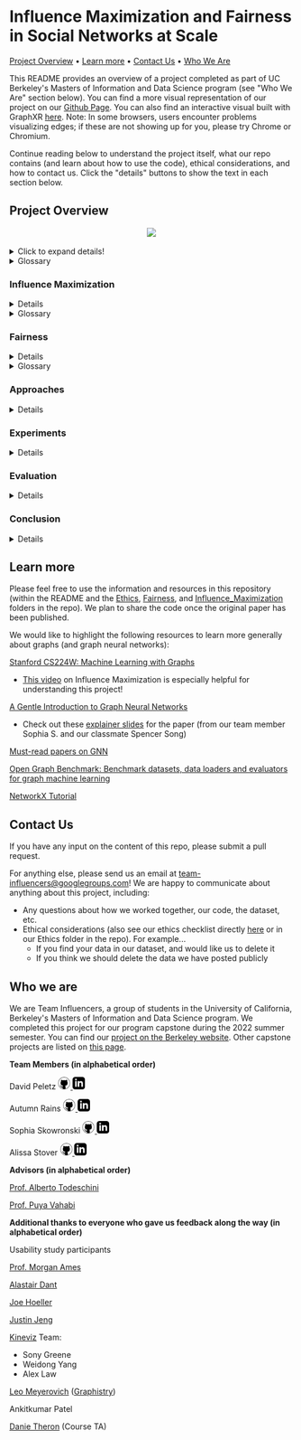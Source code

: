 
# Influence Maximization and Fairness in Social Networks at Scale

[Project Overview](#project-overview)  •  [Learn more](#learn-more)  •  [Contact Us](#contact-us)  •  [Who We Are](#who-we-are)



This README provides an overview of a project completed as part of UC Berkeley's Masters of Information and Data Science program (see "Who We Are" section below). You can find a more visual representation of our project on our [Github Page](https://autumninthecloud.github.io/IM_w_fairness/). You can also find an interactive visual built with GraphXR [here](https://graphxr.kineviz.com/share/62e06f09c19ffe005709709b/IM+F_mod/62e0703ac19ffe0057097418). Note: In some browsers, users encounter problems visualizing edges; if these are not showing up for you, please try Chrome or Chromium.

Continue reading below to understand the project itself, what our repo contains (and learn about how to use the code), ethical considerations, and how to contact us. Click the "details" buttons to show the text in each section below.

## Project Overview

<p align=center>
<img width=700 src="images/socialnetwork_starwarsgif.gif" />
</p>

<details>
 <summary>Click to expand details!</summary>

In 2009, Sina Weibo – a Twitter-like platform in China – had over a million users who retweeted over 20 million messages. Most of these originated with a few “influential” users, whose original messages were retweeted many times. In the Sina Weibo network, each **node** represents a user and each **edge** represents a retweet. 

 <p align=center>
<img width=350 src="images/test_influencers.gif" />
</p>
 
Some influencers start huge chains of retweeting, where their message is retweeted over an over. This is called a **cascade**. The largest cascade in this Sina Weibo network is over 50,000 retweets long. 

What if we have a message we want to share widely on Sina Weibo? How might we find the right influencers, who will be able to start these large cascades and share that message with the most people? This problem could apply to any kind of message, like an ad about a product we want to sell, a call for donations for a cause, or important information many people should know, like information about the COVID-19 vaccine.

**Influence maximization** algorithms solve this problem. More formally, an IM algorithm finds the set of *k* influencers that maximize information spread in the network. 

Some influencers share information with many different people, who might represent a diversity of genders, classes, races, ethnicities, et cetera. Others might share information just as widely, but only with a certain group. 

If the *cascade distribution* for a given attribute looks similar to that of the *broader network*, we might think of this as **"fair"** information spread. This concept of fairness is similar to what some might recognize as **"demographic parity"**.

**Our project updates influence maximization to find the most fair and impactful influencers.**
</details>
 
<details>
 <summary>Glossary</summary>

* **Cascade:** Large chain of retweeting. Users with greater influence are more likely to initiate a cascade.

* **Demographic parity:** According to [Google Developers' Machine Learning Glossary](https://developers.google.com/machine-learning/glossary/fairness), "A fairness metric that is satisfied if the results of a model's classification are not dependent on a given sensitive attribute."

* **Edge:** Connections between nodes (in this case, retweets).

* **Influence:** Capacity of an individual in a social network to spread information throughout that network.

* **Influence Maximization (IM) algorithm:** Algorithms that find the set of *k* influencers that maximize information spread in a network.

* **Node:** Entities we are evaluating in a graph (in this case, Sina Weibo users).

* **Retweet:**  When someone republishes or forwards a post from someone else to their own follower in a social media network (like Twitter or Sina Weibo).

</details>

### Influence Maximization

<details>

How can we maximize the reach of messaging campaigns on social media networks while operating on a limited budget? This is where influence maximization (IM) comes in. It aims to maximize information spread in a network under constraints, and in particular, by selecting the most influential users from which the transmission of a specific message should begin.

Formal definition: Given a network with n nodes and given a “spreading” or propagation process on that network, choose a “seed set” S of size k < n to maximize the number of nodes in the network that are ultimately influenced.

<p align=center>
<img width=500 src="images/im_cartoon.png" />
</p>

At a high level, there are four components of an IM algorithm:

1. Network graph
2. Budget
3. Influence model
4. Optimization framework

#### Network graph

Our social network is a set of retweet cascades. The original posts represent the start of a cascade, and any tweet with the same content, that is not an original post and takes place afterwards, is considered a retweet. 

_Weibo dataset summary statistics_

* User nodes: 1,170,689
* Retweet edges: 225,877,808
* Cascades (retweets grouped by post content): 115,686
* Average cascade size: 148 hops in the network

#### Budget

The number of influencer users we are searching for. This is a subset of users whose influence spreads retweet content to the maximum number of users in the network. 

#### Influence model

We are using deep learning methods to predict the probability of a user appearing in a diffusion cascade started by a seed (influencer), independently of the two users’ distance in the network.

#### Optimization framework

We’ll use a [greedy approach](https://en.wikipedia.org/wiki/Greedy_algorithm) to return the top scoring influencers based on their cumulative influence probabilities across the network. Once the top influencer is identified, we remove their target users from the network, and repeat this process until we have the number we set aside in our budget.

</details>

<details>
 <summary>Glossary</summary>

* **Diffusion:** The spread of information, idea, or product in social networks

* **Influence spread:** Number of users infected by a set of seed users

* **Seed users / Influencers:** The nodes that are the initial disseminators of information

</details>

### Fairness 

<details>

Any definition of fairness – including in the context of machine learning – is deeply contextual and will depend on the issue at hand. There are many ways to define fairness, both conceptually and mathematically. One definition - from the [Oxford dictionary](https://www.oxfordlearnersdictionaries.com/definition/english/fair_1) - defines fairness as "treating everyone equally and according to the rules or law".
 
These definitions can be mutually incompatible. Please see the [Fairness](https://github.com/autumninthecloud/IM_w_fairness/tree/main/Fairness) folder in this repo to learn more about fairness in machine learning generally. 

 <p align=center>
<img width=600 src="images/fairness_cartoon.png" />
</p>

In this project, we aimed to replicate the original author’s research using their definition of fairness, which is similar to the concept of [demographic parity](https://developers.google.com/machine-learning/glossary#demographic-parity
). 

Like other definitions of fairness, this definition hinges on treatment of individuals who identify in various ways with respect to sets of sensitive attributes. Sensitive attributes might include gender, race, ethnicity, country of origin, and many other ways individuals can identify themselves. 
 
The original authors considered several possible definitions of fairness, outlined in the table below. Within the context of maximizing the spread of information through a network, the **Equity** definition seemed most appropriate. One way to think about this concept of fairness within the IM context is to consider the distribution along a sensitive attribute (let's say gender) in the entire network versus that in the set of nodes that are influenced. If in the entire network 45% of users identify as male, 45% identify as female, 5% identify as transgender, 4% identify as non-binary, and 1% identify as one of a range of other genders, if information spread is fair we would expect a similar break-down along these categories amongst the people who retweeted our message (originally shared by our set of k influencers).
 
| Definition |     Description     |Outcome in IM Context|
| ----------- | ----------- | ----------- |
| Equality | Each group gets the same allocation (e.g., in this application, each group gets the same number of seed users or influencers). | Focuses on how information is initiated, rather than spread. This means that information may end up spreading unevenly even though the distribution among the influencers is "fair". |
| Maximin | Keep groups as similar as possible with respect to information spread within the group, relative to their size. | Since the information spread must be similar across groups, the overall spread might be limited by the least connected group. If any group is much less well-connected, this might introduce too much of a drop in overall information spread. |
| Diversity | Each group receives information at least equal to how information spreads within the graph initiated by that group. | Since groups that spread more information end up receiving more (and vice versa), information spread might be very uneven across groups (depending on how different they are with respect to spreading information). |
| Equity | Any node's probability of being influenced is as similar as possible, regardless of the node's group membership. | Information spread within a group should occur in proportion to its overall share of nodes in the graph. |
 
We employed the [deon command line checklist](https://deon.drivendata.org/) and a [Consequences Scanning](https://doteveryone.org.uk/project/consequence-scanning/) exercise to analyze fairness and other ethical considerations in the development of this algorithm. Our analysis is documented in our ethics checklist) [here](https://github.com/autumninthecloud/IM_w_fairness/blob/main/Ethics/ETHICS.md) (stored in our [Ethics folder](https://github.com/autumninthecloud/IM_w_fairness/tree/main/Ethics) in this repo), but we wanted to raise one major ethical concern here - namely, that groups who might use this algorithm could apply it to their dataset or deploy it and consider that enough when it comes to fairness. However, ensuring that a message is spread amongst a group in proportion to its share in the broader population does not ensure that this information spread is “fair”. We need to consider which attributes we are not measuring - for example, in this project we only looked at gender. We also only considered two categories of gender (male or female) and ignored information spread amongst people who identify in other ways. We should also consider intersectionality, or how these different attributes might combine - for example, we might spread information only amongst affluent females, but not females with low incomes – in the current application we would not have measured this but it would be unfair in most scenarios. We also might consider other definitions of fairness. Demographic parity might not be the best measurement in each context. We also cannot share information beyond the network, which could unfairly exclude groups that are not part of it. For example, in the Sina Weibo context this might especially harm people from rural communities. Finally, we cannot approach fairness from a purely technical perspective and in any application should be including social actors. For example, is it fair to only consider who the information spreads to (and not who we select as influencers) – especially in a context where being an influencer can be a very lucrative endeavor? This would require contextual knowledge that we can’t know through a purely technical approach. 
 
 </details>
 
<details>
 <summary>Glossary</summary>

* **Intersectionality:** According to the [Oxford Dictionary](https://www.cjr.org/language_corner/intersectionality.php), “the interconnected nature of social categorisations such as race, class, and gender, regarded as creating overlapping and interdependent systems of discrimination or disadvantage”.
 
* **Sensitive attributes:** According to [Google Developers' Machine Learning Glossary](https://developers.google.com/machine-learning/glossary/fairness#sensitive-attribute), “A human attribute that may be given special consideration for legal, ethical, social, or personal reasons.” 

</details>

### Approaches 

<details>
 
The research team applied deep learning to uncover representations about pairs of users based on their shared cascade context – influence spread magnitude and fairness scores – to predict diffusion probabilities. They incorporated fairness in two different ways and compared their performance with other algorithms. The resulting probabilities and influencer embeddings from the layers of both of these neural network architectures are used by a greedy algorithm in the final step to identify the set of fair influencers.

The codebase builds on top of [previous work](https://github.com/geopanag/IMINFECTOR) that utilizes representation learning for modeling influence.
 
 #### Fairness-Based Participant Sampling (FPS)

In both approaches, time-based sampling of the original influencer and target user pairs is applied to the input training data for the neural network. The main idea is that faster response times between the original post and the target user will represent a higher susceptibility of being influenced and will therefore lead to better diffusion probability predictions. To accomplish this, the input pairs, for a given cascade, are oversampled inversely proportional to the response time between retweets.

In FPS, another sampling scheme is then applied after this, whose goal is to downsample biased (or unfair) influencers in the training data. For any given influencer, if their historical cascades have lower fairness scores overall, their data will be penalized with less visibility. In practice, the researchers experimented with using logarithmic, exponential, and linear scaling in the penalty function.
 
#### Fairness As Context (FAC)

For FAC, instead of modifying the training data, fairness is incorporated by adding another layer in the neural network to predict the fairness score from the influencer embeddings in the previous layer. It will optimize the neural network’s weights and biases based on the mean squared error between the predicted influencer fairness scores and actual fairness scores, leading to influencer embeddings that incorporate fairness through learned representation rather than sampling.
 
#### Greedy Algorithm

In the final stage, the learned influencer embeddings and diffusion probabilities are used in an  optimization algorithm to select the top influencers with the highest influence magnitude. 

The researchers used a [greedy algorithm](https://en.wikipedia.org/wiki/Greedy_algorithm) for selecting the best influencer at each step. The influenced target users (“infected”) are then removed, and this process is repeated until the budgeted number of influencers is reached.

At a high level, this is how the algorithm is applied in each step:
 
1. For each influencer, an expected number of infected users is calculated based on the magnitude of its embedding from the neural network. The expected number of infected users is simply the proportion of this embedding magnitude over all influencers’ embedding magnitudes which is then multiplied by the number of users in the network. 
2. The diffusion probabilities, which are derived by multiplying the influencer and target embedding matrices (specifics can be found in the original research paper), are used to identify users with the highest probability of being infected by each influencer. 
3. The influencer with highest cumulative diffusion probabilities is selected, and its top infected set of users are removed before beginning this process again.


</details>

### Experiments

<details>

We divided our replication efforts into three phases: 

1. Initial replication
2. Code refactoring and data pipeline implementation
3. Repeat replication and results validation

In the first phase, we tried to run the process end-to-end while changing the code as minimally as possible. We downloaded the original dataset from Baidu and ran the entire process with the dataset. In certain instances, we needed to make edits to address bugs that we faced. In our second phase, we began to refactor and document the code to improve efficiency and readability where possible. We also implemented a data pipeline where we hosted the input data on Google Drive and then created scripts to ingest the data, uncompress the files, and run the process end-to-end. 

We hope that the creation of this pipeline will make it easier for others to experiment with this project. In the final phase, we repeated the replication process by running all of the Python scripts and then validated the results.

</details>

### Evaluation

<details>

The original research evaluated the performance of the FPS and FAC models by comparing it with two other algorithms in terms of their objective function scores, the number of influenced nodes, and execution time. 

Due to time constraints, we were unable to connect our results with the research team’s stated results. However, we can share the original aims of the research and report how well our data trends with their assumptions.

#### Influence Maximization with Fairness 🟡

To rank how well the algorithms scored in comparison with other methods, the researchers used an objective function to measure the tradeoffs between maximizing influence and fairness guarantees in the resulting population from their set of selected influencers. This equation takes the influence and fairness scores and normalizes them by their upper bounds, leading to an objective value between 0 and 1.

To utilize this in real world applications, a policy maker could select an importance factor between 0 (fairness) and 1 (influence) to rate influence or fairness more highly in evaluating the algorithm. The researchers used a value of 0.8 to reflect the priority of influence over fairness in most real world scenarios. 

In their work, they found that FPS resulted in higher scores for both the number of influenced users and in the overall objective function than FAC, and our data indicated the reverse relation when plotted across the same sets of users. Also of note, for each set of influences, our proportion of users influenced was at least 30% lower than what was given in the research results. 

Additionally, our data showed that FAC had lower fairness scores on average when compared to FPS, but when combined into their objective function, FAC still outperforms FPS due to the fact that they set the objective function to weight influence more heavily than fairness. 

Given that the initial aim of this research was to conduct comparative analysis with other algorithms, our results have limited application beyond the specific models, but it is our hope that our conclusions can benefit the researchers in making improvements in their future work.

#### At Scale 🟢

There are scalability gains in this deep learning approach over previous work in the influence maximization literature. They back this up with execution time plots between the FPS, FAC and the two other algorithms.

Because we were unable to gain access to the complete set of research code during the course of our project, we can only speak at the theoretical level about how these approaches make improvements, and we can also verify that our team successfully ran both models locally.

There are also gains in how the training data is constructed versus previous IM models. Rather than building the propagation network to model influence graphically (searching for nodes that are connected in a cascade via a directed edge), the research team modeled influence as the ability for an influencer to exert influence over other target users, which results in a reduction in time complexity in building the data. Creating the influencer target user pairs has a complexity of O(cn), where c is the number of cascades and n is the cascade size, and it is linear with the size of each cascade. This is an improvement over the aforementioned propagation network models that have a complexity of O(cn(n-1)/2).

Overall, we agree with the initial assumptions that a deep learning based approach for modeling influence is more scalable than previous efforts.

</details>

### Conclusion 

<details>
 
Targeting key influential people to spread information efficiently to a broader audience is a growing need for marketers advertising products or services as well as for policymakers looking to inform or educate the public. Machine learning techniques like Influence Maximization (IM) are a viable solution to these needs. Sensitive attributes like race or gender of users within a network are key variables to include when training machine learning models to reduce bias and unfair information spread. Our research used existing IM algorithms on a social network dataset from Sina Weibo, a social network in China, that was composed of tweets and retweets to study fair information spread. Profile information of users was utilized to classify users within one of two gender groups: male and female. From these aggregations, we trained and tested two IM models to study how information was spread and if fairness could be maintained.

From our research we have concluded that fairness can be introduced into influence maximization algorithms successfully. The two models studied in our research perform well compared to current cutting-edge IM models. We also incorporated ethical frameworks with our research in line with best practice to maintain privacy and fair use of user data. Future areas of work should focus on alternative definitions of fairness as well as continuing research of the ethical implications of utilizing user data for testing to protect privacy and minimize harm. We plan to incorporate additional sensitive attributes of user profiles such as location or topics of retweets to understand how the fair spread of information in social networks can be impacted.

</details>

## Learn more

Please feel free to use the information and resources in this repository (within the README and the [Ethics](https://github.com/autumninthecloud/IM_w_fairness/tree/main/Ethics), [Fairness](https://github.com/autumninthecloud/IM_w_fairness/tree/main/Fairness), and [Influence_Maximization](https://github.com/autumninthecloud/IM_w_fairness/tree/main/Influence_Maximization) folders in the repo). We plan to share the code once the original paper has been published.

We would like to highlight the following resources to learn more generally about graphs (and graph neural networks): 

[Stanford CS224W: Machine Learning with Graphs](https://web.stanford.edu/class/cs224w/)

* [This video](https://www.youtube.com/watch?v=hstYPmdW8PU) on Influence Maximization is especially helpful for understanding this project!

[A Gentle Introduction to Graph Neural Networks](https://distill.pub/2021/gnn-intro/)

* Check out these [explainer slides](https://docs.google.com/presentation/d/1u-3qp1-SgGTKL755a0ttuHSz1iVdEqCY1xG_Ub6201o/edit?usp=sharing) for the paper (from our team member Sophia S. and our classmate Spencer Song)

[Must-read papers on GNN](https://github.com/thunlp/GNNPapers)

[Open Graph Benchmark: Benchmark datasets, data loaders and evaluators for graph machine learning](https://ogb.stanford.edu/)

[NetworkX Tutorial](https://networkx.org/documentation/stable/tutorial.html)


## Contact Us

If you have any input on the content of this repo, please submit a pull request. 

For anything else, please send us an email at team-influencers@googlegroups.com! We are happy to communicate about anything about this project, including:

* Any questions about how we worked together, our code, the dataset, etc.
* Ethical considerations (also see our ethics checklist directly [here](https://github.com/autumninthecloud/IM_w_fairness/blob/main/Ethics/ETHICS.md) or in our Ethics folder in the repo). For example...
  * If you find your data in our dataset, and would like us to delete it
  * If you think we should delete the data we have posted publicly 

## Who we are

We are Team Influencers, a group of students in the University of California, Berkeley's Masters of Information and Data Science program. We completed this project for our program capstone during the 2022 summer semester. You can find our [project on the Berkeley website](https://www.ischool.berkeley.edu/projects/2022/team-influencers). Other capstone projects are listed on [this page](https://www.ischool.berkeley.edu/programs/mids/capstone). 

**Team Members (in alphabetical order)** 

David Peletz
<a href = "https://github.com/dpeletz">
<img src="https://github.com/autumninthecloud/IM_w_fairness/blob/main/images/github.svg" width="22">
</a>
<a href = "https://www.linkedin.com/in/david-peletz/">
<img src="https://github.com/autumninthecloud/IM_w_fairness/blob/main/images/iconmonstr-linkedin-3.svg" width="22">
</a>

Autumn Rains
<a href = "https://github.com/autumninthecloud">
<img src="https://github.com/autumninthecloud/IM_w_fairness/blob/main/images/github.svg" width="22">
</a>
<a href = "https://www.linkedin.com/in/autumninthecloud/">
<img src="https://github.com/autumninthecloud/IM_w_fairness/blob/main/images/iconmonstr-linkedin-3.svg" width="22">
</a>

Sophia Skowronski
<a href = "https://github.com/sophiaski">
<img src="https://github.com/autumninthecloud/IM_w_fairness/blob/main/images/github.svg" width="22">
</a> 
<a href = "https://www.linkedin.com/in/sophiaskowronski/">
<img src="https://github.com/autumninthecloud/IM_w_fairness/blob/main/images/iconmonstr-linkedin-3.svg" width="22">
</a>

Alissa Stover
<a href = "https://github.com/alisto92">
<img src="https://github.com/autumninthecloud/IM_w_fairness/blob/main/images/github.svg" width="22">
</a>
<a href = "https://www.linkedin.com/in/alissa-stover/">
<img src="https://github.com/autumninthecloud/IM_w_fairness/blob/main/images/iconmonstr-linkedin-3.svg" width="22">
</a>

**Advisors (in alphabetical order)**

[Prof. Alberto Todeschini](https://www.ischool.berkeley.edu/people/alberto-todeschini)

[Prof. Puya Vahabi](https://www.ischool.berkeley.edu/people/puya-h-vahabi)

**Additional thanks to everyone who gave us feedback along the way (in alphabetical order)**

Usability study participants

[Prof. Morgan Ames](https://www.ischool.berkeley.edu/about/profiles/morgan-ames)

[Alastair Dant](https://www.linkedin.com/in/alastairdant/)

[Joe Hoeller](https://medium.com/@joehoeller)

[Justin Jeng](https://www.linkedin.com/in/justinjeng/)

[Kineviz](https://www.kineviz.com/) Team:

* Sony Greene
* Weidong Yang
* Alex Law

[Leo Meyerovich](https://lmeyerov.github.io/) ([Graphistry](https://www.graphistry.com/))

Ankitkumar Patel

[Danie Theron](https://www.linkedin.com/in/danielptheron/) (Course TA)



